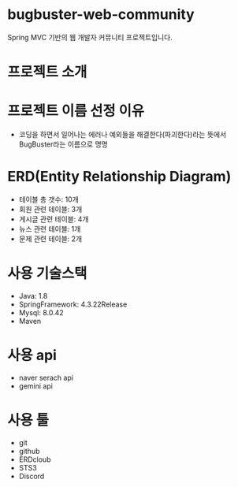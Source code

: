 # bugbuster-web-community
Spring MVC 기반의 웹 개발자 커뮤니티 프로젝트입니다.

# 프로젝트 소개

# 프로젝트 이름 선정 이유
- 코딩을 하면서 일어나는 에러나 예외들을 해결한다(파괴한다)라는 뜻에서 BugBuster라는 이름으로 명명

# ERD(Entity Relationship Diagram)
- 테이블 총 갯수: 10개
- 회원 관련 테이블: 3개
- 게시글 관련 테이블: 4개
- 뉴스 관련 테이블: 1개
- 문제 관련 테이블: 2개


# 사용 기술스택
- Java: 1.8
- SpringFramework: 4.3.22Release
- Mysql: 8.0.42
- Maven

# 사용 api
- naver serach api
- gemini api

# 사용 툴
- git
- github
- ERDcloub
- STS3
- Discord

